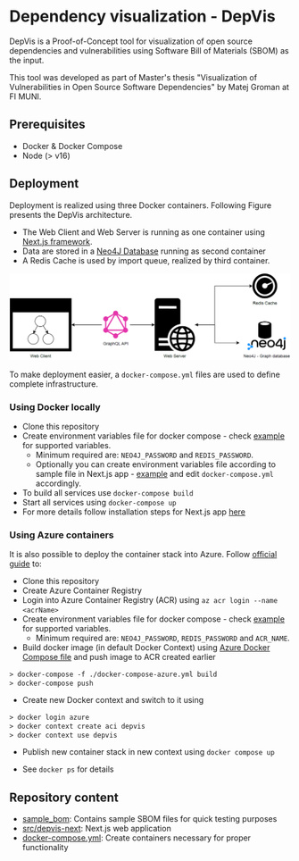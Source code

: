 # Dependency visualization - DepVis

DepVis is a Proof-of-Concept tool for visualization of open source dependencies and vulnerabilities using Software Bill of Materials (SBOM) as the input.

This tool was developed as part of Master's thesis "Visualization of Vulnerabilities in Open Source Software Dependencies" by Matej Groman at FI MUNI.

## Prerequisites

- Docker & Docker Compose
- Node (> v16)

## Deployment

Deployment is realized using three Docker containers. Following Figure presents the DepVis architecture.

- The Web Client and Web Server is running as one container using [Next.js framework](https://nextjs.org/).
- Data are stored in a [Neo4J Database](https://neo4j.com/) running as second container
- A Redis Cache is used by import queue, realized by third container.

![DepVis Architecture Diagram](./figures/depvis-architecture.png)

To make deployment easier, a `docker-compose.yml` files are used to define complete infrastructure.

### Using Docker locally

- Clone this repository
- Create environment variables file for docker compose - check [example](./.env.example) for supported variables.
  - Minimum required are: `NEO4J_PASSWORD` and `REDIS_PASSWORD`.
  - Optionally you can create environment variables file according to sample file in Next.js app - [example](./src/depvis-next/.env.production.example) and edit `docker-compose.yml` accordingly.
- To build all services use `docker-compose build`
- Start all services using `docker-compose up`
- For more details follow installation steps for Next.js app [here](./src/depvis-next/README.md)

### Using Azure containers

It is also possible to deploy the container stack into Azure. Follow [official guide](https://learn.microsoft.com/en-us/azure/container-instances/tutorial-docker-compose) to:

- Clone this repository
- Create Azure Container Registry
- Login into Azure Container Registry (ACR) using `az acr login --name <acrName>`
- Create environment variables file for docker compose - check [example](./.env.example) for supported variables.
  - Minimum required are: `NEO4J_PASSWORD`, `REDIS_PASSWORD` and `ACR_NAME`.
- Build docker image (in default Docker Context) using [Azure Docker Compose file](./docker-compose-azure.yml) and push image to ACR created earlier

```
> docker-compose -f ./docker-compose-azure.yml build
> docker-compose push
```

- Create new Docker context and switch to it using

```
> docker login azure
> docker context create aci depvis
> docker context use depvis
```

- Publish new container stack in new context using `docker compose up`

- See `docker ps` for details

## Repository content

- [sample_bom](./sample_bom/): Contains sample SBOM files for quick testing purposes
- [src/depvis-next](./src/depvis-next/): Next.js web application
- [docker-compose.yml](./docker-compose.yml): Create containers necessary for proper functionality

```

```

